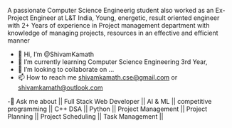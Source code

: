 A passionate Computer Science Engineerig student also worked as an Ex- Project Engineer at L&T India, Young, energetic, result oriented engineer with 2+ Years of experience in Project management department
with knowledge of managing projects, resources in an effective and efficient manner
- 👋 Hi, I’m @ShivamKamath
- 🌱 I’m currently learning Computer Science Engineering 3rd Year,
- 💞️ I’m looking to collaborate on ...
- 📫 How to reach me shivamkamath.cse@gmail.com or shivamkamath@outlook.com

-💬 Ask me about || Full Stack Web Developer || AI & ML || competitive programming || C++ DSA || Python || Project Management || Project Planning || Project Scheduling || Task Management || 

<!---
ShivamKamath/ShivamKamath is a ✨ special ✨ repository because its `README.md` (this file) appears on your GitHub profile.
You can click the Preview link to take a look at your changes.
--->
